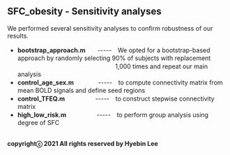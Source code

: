 ## SFC_obesity - Sensitivity analyses ##
We performed several sensitivity analyses to confirm robustness of our results.<br />

- **bootstrap_approach.m**　　-----　We opted for a bootstrap-based approach by randomly selecting 90% of subjects with replacement</br>
　　　　　　　　　　　　　　　　1,000 times and repeat our main analysis<br />
- **control_age_sex.m**　　　　-----　to compute connectivity matrix from mean BOLD signals and define seed regions<br />
- **control_TFEQ.m**　　　　　-----　to construct stepwise connectivity matrix<br />
- **high_low_risk.m**　　　　　-----　to perform group analysis using degree of SFC<br /><br />

**copyrightⓒ 2021 All rights reserved by Hyebin Lee<br /><br />**
